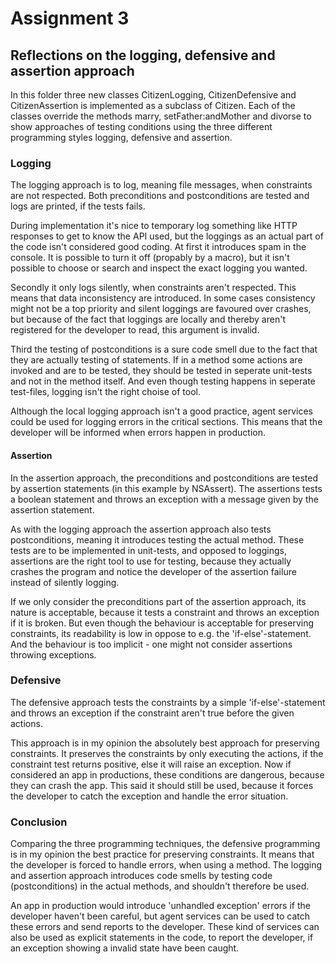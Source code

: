 # Assignment 3

## Reflections on the logging, defensive and assertion approach


In this folder three new classes CitizenLogging, CitizenDefensive and CitizenAssertion is implemented as a subclass of Citizen. Each of the classes override the methods marry, setFather:andMother and divorse to show approaches of testing conditions using the three different programming styles logging, defensive and assertion.

### Logging
The logging approach is to log, meaning file messages, when constraints are not respected. Both preconditions and postconditions are tested and logs are printed, if the tests fails.

During implementation it's nice to temporary log something like HTTP responses to get to know the API used, but the loggings as an actual part of the code isn't considered good coding. At first it introduces spam in the console. It is possible to turn it off (propably by a macro), but it isn't possible to choose or search and inspect the exact logging you wanted.

Secondly it only logs silently, when constraints aren't respected. This means that data inconsistency are introduced. In some cases consistency might not be a top priority and silent loggings are favoured over crashes, but because of the fact that loggings are locally and thereby aren't registered for the developer to read, this argument is invalid.

Third the testing of postconditions is a sure code smell due to the fact that they are actually testing of statements. If in a method some actions are invoked and are to be tested, they should be tested in seperate unit-tests and not in the method itself. And even though testing happens in seperate test-files, logging isn't the right choise of tool.

Although the local logging approach isn't a good practice, agent services could be used for logging errors in the critical sections. This means that the developer will be informed when errors happen in production.

#### Assertion
In the assertion approach, the preconditions and postconditions are tested by assertion statements (in this example by NSAssert). The assertions tests a boolean statement and throws an exception with a message given by the assertion statement.

As with the logging approach the assertion approach also tests postconditions, meaning it introduces testing the actual method. These tests are to be implemented in unit-tests, and opposed to loggings, assertions are the right tool to use for testing, because they actually crashes the program and notice the developer of the assertion failure instead of silently logging.

If we only consider the preconditions part of the assertion approach, its nature is acceptable, because it tests a constraint and throws an exception if it is broken. But even though the behaviour is acceptable for preserving constraints, its readability is low in oppose to e.g. the 'if-else'-statement. And the behaviour is too implicit - one might not consider assertions throwing exceptions.

### Defensive
The defensive approach tests the constraints by a simple 'if-else'-statement and throws an exception if the constraint aren't true before the given actions.

This approach is in my opinion the absolutely best approach for preserving constraints. It preserves the constraints by only executing the actions, if the constraint test returns positive, else it will raise an exception. Now if considered an app in productions, these conditions are dangerous, because they can crash the app. This said it should still be used, because it forces the developer to catch the exception and handle the error situation.

### Conclusion
Comparing the three programming techniques, the defensive programming is in my opinion the best practice for preserving constraints. It means that the developer is forced to handle errors, when using a method. The logging and assertion approach introduces code smells by testing code (postconditions) in the actual methods, and shouldn't therefore be used.

An app in production would introduce 'unhandled exception' errors if the developer haven't been careful, but agent services can be used to catch these errors and send reports to the developer. These kind of services can also be used as explicit statements in the code, to report the developer, if an exception showing a invalid state have been caught.
